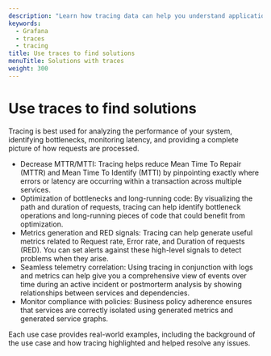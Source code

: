 ```yaml
---
description: "Learn how tracing data can help you understand application insights and performance as well as triaging issues in your services and applications."
keywords:
  - Grafana
  - traces
  - tracing
title: Use traces to find solutions
menuTitle: Solutions with traces
weight: 300
---
```


# Use traces to find solutions

Tracing is best used for analyzing the performance of your system, identifying bottlenecks, monitoring latency, and providing a complete picture of how requests are processed.

* Decrease MTTR/MTTI: Tracing helps reduce Mean Time To Repair (MTTR) and Mean Time To Identify (MTTI) by pinpointing exactly where errors or latency are occurring within a transaction across multiple services.
*  Optimization of bottlenecks and long-running code: By visualizing the path and duration of requests, tracing can help identify bottleneck operations and long-running pieces of code that could benefit from optimization.
*  Metrics generation and RED signals: Tracing can help generate useful metrics related to Request rate, Error rate, and Duration of requests (RED). You can set alerts against these high-level signals to detect problems when they arise.
* Seamless telemetry correlation: Using tracing in conjunction with logs and metrics can help give you a comprehensive view of events over time during an active incident or postmorterm analysis by showing relationships between services and dependencies.
* Monitor compliance with policies: Business policy adherence ensures that services are correctly isolated using generated metrics and generated service graphs.


Each use case provides real-world examples, including the background of the use case and how tracing highlighted and helped resolve any issues.
